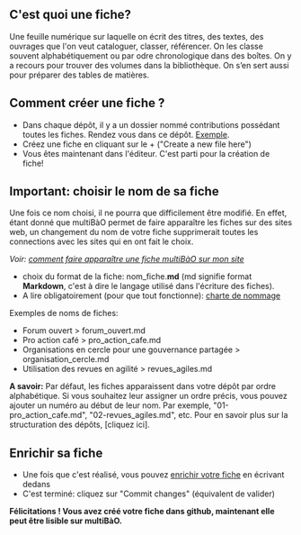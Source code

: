 
## C'est quoi une fiche? 
Une feuille numérique sur laquelle on écrit des titres, des textes, des ouvrages que l'on veut cataloguer, classer, référencer. On les classe souvent alphabétiquement ou par odre chronologique dans des boîtes.
On y a recours pour trouver des volumes dans la bibliothèque. On s’en sert aussi pour préparer des tables de matières.

## Comment créer une fiche ? 

* Dans chaque dépôt, il y a un dossier nommé contributions possédant toutes les fiches. Rendez vous dans ce dépôt. [Exemple](https://github.com/multibao/contributions/tree/master/contributions).
* Créez une fiche en cliquant sur le + ("Create a new file here")
* Vous êtes maintenant dans l'éditeur. C'est parti pour la création de fiche!

## Important: choisir le nom de sa fiche 

Une fois ce nom choisi, il ne pourra que difficilement être modifié. En effet, étant donné que multiBàO permet de faire apparaître les fiches sur des sites web, un changement du nom de votre fiche supprimerait toutes les connections avec les sites qui en ont fait le choix. 

*Voir: [comment faire apparaître une fiche multiBàO sur mon site](https://github.com/multibao/documentation/blob/master/fiches/faire_apparaitre_fiche_sur_mon_site.md)*

  * choix du format de la fiche: nom_fiche.**md** (md signifie format **Markdown**, c'est à dire le langage utilisé dans l'écriture des fiches). 
  * A lire obligatoirement (pour que tout fonctionne): [charte de nommage](https://github.com/multibao/modele_de_depot/blob/master/contributions/7-charte_de_nommage.md)
  
Exemples de noms de fiches:
  * Forum ouvert > forum_ouvert.md
  * Pro action café > pro_action_cafe.md
  * Organisations en cercle pour une gouvernance partagée > organisation_cercle.md
  * Utilisation des revues en agilité > revues_agiles.md
  
**A savoir:** Par défaut, les fiches apparaissent dans votre dépôt par ordre alphabétique. Si vous souhaitez leur assigner un ordre précis, vous pouvez ajouter un numéro au début de leur nom. Par exemple, "01-pro_action_cafe.md", "02-revues_agiles.md", etc. Pour en savoir plus sur la structuration des dépôts, [cliquez ici].
  
## Enrichir sa fiche

  * Une fois que c'est réalisé, vous pouvez [enrichir votre fiche](https://github.com/multibao/documentation/blob/master/fiches/enrichir_une_fiche.md) en écrivant dedans
  * C'est terminé: cliquez sur "Commit changes" (équivalent de valider)
  
**Félicitations ! Vous avez créé votre fiche dans github, maintenant elle peut être lisible sur multiBàO.**
